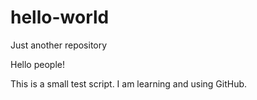 # hello-world
Just another repository

Hello people!

This is a small test script. I am learning and using GitHub.
